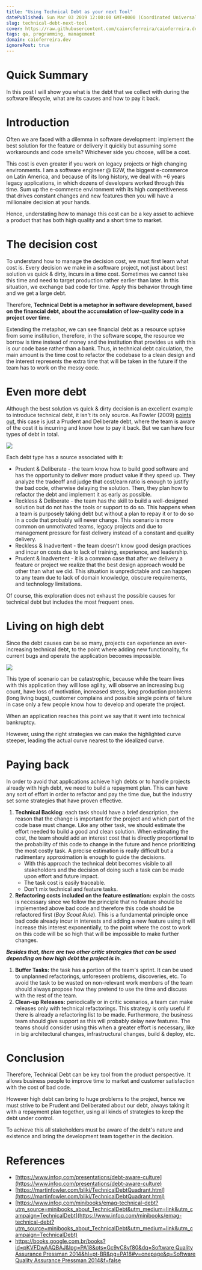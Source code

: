```yaml
---
title: "Using Technical Debt as your next Tool"
datePublished: Sun Mar 03 2019 12:00:00 GMT+0000 (Coordinated Universal Time)
slug: technical-debt-next-tool
cover: https://raw.githubusercontent.com/caiorcferreira/caioferreira.dev/master/using-technical-debt-as-your-next-tool/cover.jpg
tags: qa, programming, management
domain: caioferreira.dev
ignorePost: true
---
```


# Quick Summary

In this post I will show you what is the debt that we collect with during the software lifecycle, what are its causes and how to pay it back.

# Introduction

Often we are faced with a dilemma in software development: implement the best solution for the feature or delivery it quickly but assuming some workarounds and code smells? Whichever side you choose, will be a cost.

This cost is even greater if you work on legacy projects or high changing environments. I am a software engineer @ B2W, the biggest e-commerce on Latin America, and because of its long history, we deal with +6 years legacy applications, in which dozens of developers worked through this time. Sum up the e-commerce environment with its high competitiveness that drives constant changes and new features then you will have a millionaire decision at your hands.

Hence, understating how to manage this cost can be a key asset to achieve a product that has both high quality and a short time to market.

# The decision cost

To understand how to manage the decision cost, we must first learn what cost is. Every decision we make in a software project, not just about best solution vs quick & dirty, incurs in a time cost. Sometimes we cannot take this time and need to target production rather earlier than later. In this situation, we exchange bad code for time. Apply this behavior through time and we get a large debt.

Therefore, **Technical Debt is a metaphor in software development, based on the financial debt, about the accumulation of low-quality code in a project over time**.

Extending the metaphor, we can see financial debt as a resource uptake from some institution, therefore, in the software scope, the resource we borrow is time instead of money and the institution that provides us with this is our code base rather than a bank. Thus, in technical debt calculation, the main amount is the time cost to refactor the codebase to a clean design and the interest represents the extra time that will be taken in the future if the team has to work on the messy code.

# Even more debt

Although the best solution vs quick & dirty decision is an excellent example to introduce technical debt, it isn't its only source. As Fowler (2009) [points out](https://martinfowler.com/bliki/TechnicalDebtQuadrant.html), this case is just a Prudent and Deliberate debt, where the team is aware of the cost it is incurring and know how to pay it back. But we can have four types of debt in total.

![](https://raw.githubusercontent.com/caiorcferreira/caioferreira.dev/master/using-technical-debt-as-your-next-tool/tech-debt-quadrant.png)

Each debt type has a source associated with it:

- Prudent & Deliberate - the team know how to build good software and has the opportunity to deliver more product value if they speed up. They analyze the tradeoff and judge that cost/earn ratio is enough to justify the bad code, otherwise delaying the solution. Then, they plan how to refactor the debt and implement it as early as possible.
- Reckless & Deliberate - the team has the skill to build a well-designed solution but do not has the tools or support to do so. This happens when a team is purposely taking debt but without a plan to repay it or to do so in a code that probably will never change. This scenario is more common on unmotivated teams, legacy projects and due to management pressure for fast delivery instead of a constant and quality delivery.
- Reckless & Inadvertent - the team doesn't know good design practices and incur on costs due to lack of training, experience, and leadership.
- Prudent & Inadvertent - it is a common case that after we delivery a feature or project we realize that the best design approach would be other than what we did. This situation is unpredictable and can happen to any team due to lack of domain knowledge, obscure requirements, and technology limitations.

Of course, this exploration does not exhaust the possible causes for technical debt but includes the most frequent ones.

# Living on high debt

Since the debt causes can be so many, projects can experience an ever-increasing technical debt, to the point where adding new functionality, fix current bugs and operate the application becomes impossible.

![](https://raw.githubusercontent.com/caiorcferreira/caioferreira.dev/master/using-technical-debt-as-your-next-tool/failure-rate.png)

This type of scenario can be catastrophic, because while the team lives with this application they will lose agility, will observe an increasing bug count, have loss of motivation, increased stress, long production problems (long living bugs), customer complains and possible single points of failure in case only a few people know how to develop and operate the project.

When an application reaches this point we say that it went into technical bankruptcy.

However, using the right strategies we can make the highlighted curve steeper, leading the actual curve nearest to the idealized curve.

# Paying back

In order to avoid that applications achieve high debts or to handle projects already with high debt, we need to build a repayment plan. This can have any sort of effort in order to refactor and pay the time due, but the industry set some strategies that have proven effective.

1. **Technical Backlog**: each task should have a brief description, the reason that the change is important for the project and which part of the code base must change. Like any other task, we should estimate the effort needed to build a good and clean solution. When estimating the cost, the team should add an interest cost that is directly proportional to the probability of this code to change in the future and hence prioritizing the most costly task. A precise estimation is really difficult but a rudimentary approximation is enough to guide the decisions.
   - With this approach the technical debt becomes visible to all stakeholders and the decision of doing such a task can be made upon effort and future impact.
   - The task cost is easily traceable.
   - Don't mix technical and feature tasks.
2. **Refactoring costs included on the feature estimation:** explain the costs is necessary since we follow the principle that no feature should be implemented above bad code and therefore this code should be refactored first (_Boy Scout Rule_). This is a fundamental principle once bad code already incur in interests and adding a new feature using it will increase this interest exponentially, to the point where the cost to work on this code will be so high that will be impossible to make further changes.

**_Besides that, there are two other critic strategies that can be used depending on how high debt the project is in._**

1. **Buffer Tasks:** the task has a portion of the team's sprint. It can be used to unplanned refactorings, unforeseen problems, discoveries, etc. To avoid the task to be wasted on non-relevant work members of the team should always propose how they pretend to use the time and discuss with the rest of the team.
2. **Clean-up Releases:** periodically or in critic scenarios, a team can make releases only with technical refactorings. This strategy is only useful if there is already a refactoring list to be made. Furthermore, the business team should give support as this will probably delay new features. The teams should consider using this when a greater effort is necessary, like in big architectural changes, infrastructural changes, build & deploy, etc.

# Conclusion

Therefore, Technical Debt can be key tool from the product perspective. It allows business people to improve time to market and customer satisfaction with the cost of bad code.

However high debt can bring to huge problems to the project, hence we must strive to be Prudent and Deliberated about our debt, always taking it with a repayment plan together, using all kinds of strategies to keep the debt under control.

To achieve this all stakeholders must be aware of the debt's nature and existence and bring the development team together in the decision.

# References

- [https://www.infoq.com/presentations/debt-aware-culture](https://www.infoq.com/presentations/debt-aware-culture)
- [https://martinfowler.com/bliki/TechnicalDebtQuadrant.html](https://martinfowler.com/bliki/TechnicalDebtQuadrant.html)
- [https://www.infoq.com/minibooks/emag-technical-debt?utm_source=minibooks_about_TechnicalDebt&utm_medium=link&utm_campaign=TechnicalDebt](https://www.infoq.com/minibooks/emag-technical-debt?utm_source=minibooks_about_TechnicalDebt&utm_medium=link&utm_campaign=TechnicalDebt)
- [https://books.google.com.br/books?id=pKVFDwAAQBAJ&lpg=PA18&ots=Gc9vC8vf80&dq=Software Quality Assurance Pressman 2014&hl=pt-BR&pg=PA18#v=onepage&q=Software Quality Assurance Pressman 2014&f=false](https://books.google.com.br/books?id=pKVFDwAAQBAJ&lpg=PA18&ots=Gc9vC8vf80&dq=Software%20Quality%20Assurance%20Pressman%202014&hl=pt-BR&pg=PA18#v=onepage&q=Software%20Quality%20Assurance%20Pressman%202014&f=false)
